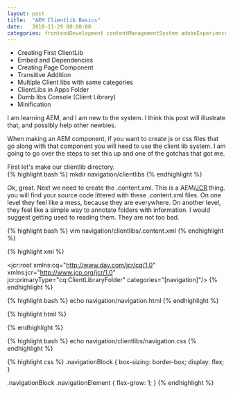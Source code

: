 ```yaml
---
layout: post
title:  "AEM Clientlib Basics"
date:   2018-11-29 00:00:00
categories: frontendDevelopment contentManagementSystem adobeExperienceManager aem clientlibs
---
```

- Creating First ClientLib
- Embed and Dependencies
- Creating Page Component
- Transitive Addition
- Multiple Client libs with same categories
- ClientLibs in Apps Folder
- Dumb libs Console (Client Library)
- Minification

I am learning AEM, and I am new to the system.  I think this post will illustrate that, and possibly help other newbies.

When making an AEM component, if you want to create js or css files that go along with that component you will need to use the client lib system.  I am going to go over the steps to set this up and one of the gotchas that got me.

First let's make our clientlib directory.  
{% highlight bash %}
mkdir navigation/clientlibs
{% endhighlight %}

Ok, great.  Next we need to create the .content.xml.  This is a AEM/[JCR](https://en.wikipedia.org/wiki/Content_repository_API_for_Java) thing.  you will find your source code littered with these .content.xml files.  On one level they feel like a mess, because they are everywhere.  On another level, they feel like a simple way to annotate folders with information.  I would suggest getting used to reading them.  They are not too bad.

{% highlight bash %}
vim navigation/clientlibs/.content.xml
{% endhighlight %}

{% highlight xml %}
<?xml version="1.0" encoding="UTF-8"?>
<jcr:root xmlns:cq="http://www.day.com/jcr/cq/1.0"
          xmlns:jcr="http://www.jcp.org/jcr/1.0"
    jcr:primaryType="cq:ClientLibraryFolder"
    categories="[navigation]"/>
{% endhighlight %}

{% highlight bash %}
echo navigation/navigation.html
{% endhighlight %}

{% highlight html %}
<div data-sly-use.clientLib="${'/libs/granite/sightly/templates/clientlib.html'}"></div>
<output data-sly-call="${clientlib.css @ categories='navigation'}" data-sly-unwrap/>

<nav class="navigationBlock">
    <!--Navigation code goes here-->
</nav>

<output data-sly-call="${clientlib.js @ categories='navigation'}" data-sly-unwrap/>
{% endhighlight %}

{% highlight bash %}
echo navigation/clientlibs/navigation.css
{% endhighlight %}

{% highlight css %}
.navigationBlock {
    box-sizing: border-box;
    display: flex;
}

.navigationBlock .navigationElement {
    flex-grow: 1;
}
{% endhighlight %}
